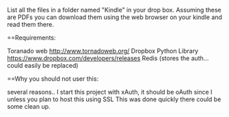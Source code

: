 


List all the files in a folder named "Kindle" in your drop box.  Assuming these are PDFs you can download
them using the web browser on your kindle and read them there.




==Requirements:


Toranado web http://www.tornadoweb.org/
Dropbox Python Library https://www.dropbox.com/developers/releases
Redis (stores the auth... could easily be replaced)



==Why you should not user this:

several reasons..
  I start this project with xAuth, it should be oAuth since I unless you plan to host this using SSL
  This was done quickly there could be some clean up.
  
